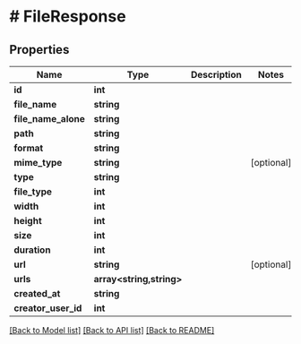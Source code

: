 # # FileResponse

## Properties

Name | Type | Description | Notes
------------ | ------------- | ------------- | -------------
**id** | **int** |  |
**file_name** | **string** |  |
**file_name_alone** | **string** |  |
**path** | **string** |  |
**format** | **string** |  |
**mime_type** | **string** |  | [optional]
**type** | **string** |  |
**file_type** | **int** |  |
**width** | **int** |  |
**height** | **int** |  |
**size** | **int** |  |
**duration** | **int** |  |
**url** | **string** |  | [optional]
**urls** | **array<string,string>** |  |
**created_at** | **string** |  |
**creator_user_id** | **int** |  |

[[Back to Model list]](../../README.md#models) [[Back to API list]](../../README.md#endpoints) [[Back to README]](../../README.md)
